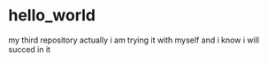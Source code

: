 # hello_world
my third repository actually
i am trying it with myself
and i know i will succed in it
